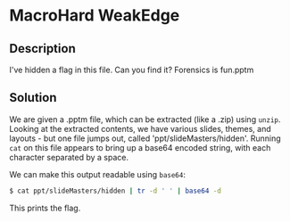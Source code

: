  # MacroHard WeakEdge
 
 ## Description
 I've hidden a flag in this file. Can you find it? Forensics is fun.pptm
 
 ## Solution
 
 We are given a .pptm file, which can be extracted (like a .zip) using `unzip`. 
 Looking at the extracted contents, we have various slides, themes, and layouts - but one file jumps out, called 'ppt/slideMasters/hidden'.
 Running `cat` on this file appears to bring up a base64 encoded string, with each character separated by a space.
 
 We can make this output readable using `base64`:
 
 ```bash
 $ cat ppt/slideMasters/hidden | tr -d ' ' | base64 -d
```

This prints the flag.
